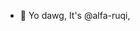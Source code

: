 - 👋 Yo dawg, It's @alfa-ruqi,
   
<!---
alfa-ruqi/alfa-ruqi is a ✨ special ✨ repository because its `README.md` (this file) appears on your GitHub profile.
You can click the Preview link to take a look at your changes.
--->
